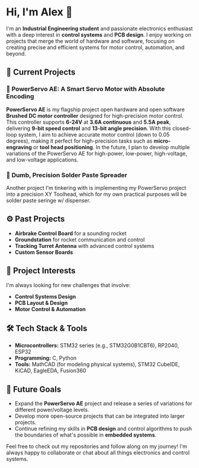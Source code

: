 # Hi, I'm Alex 👋

I'm an **Industrial Engineering student** and passionate electronics enthusiast with a deep interest in **control systems** and **PCB design**. I enjoy working on projects that merge the world of hardware and software, focusing on creating precise and efficient systems for motor control, automation, and beyond. 

## 🔧 Current Projects

### 🔩 **PowerServo AE: A Smart Servo Motor with Absolute Encoding**
**PowerServo AE** is my flagship project open hardware and open software **Brushed DC motor controller** designed for high-precision motor control. This controller supports **6-24V** at **3.6A continuous** and **5.5A peak**, delivering **9-bit speed control** and **13-bit angle precision**. With this closed-loop system, I aim to achieve accurate motor control (down to 0.05 degrees), making it perfect for high-precision tasks such as **micro-engraving** or **tool head positioning**.
In the future, I plan to develop multiple variations of the PowerServo AE for high-power, low-power, high-voltage, and low-voltage applications.

### 🔧 **Dumb, Precision Solder Paste Spreader**
Another project I'm tinkering with is implementing my PowerServo project into a precision XY Toolhead, which for my own practical purposes will be solder paste seringe w/ dispenser.

## ⚙️ Past Projects
- **Airbrake Control Board** for a sounding rocket
- **Groundstation** for rocket communication and control
- **Tracking Turret Antenna** with advanced control systems
- **Custom Sensor Boards**

## 🎯 Project Interests
I'm always looking for new challenges that involve:
- **Control Systems Design**
- **PCB Layout & Design**
- **Motor Control & Automation**

## 🛠 Tech Stack & Tools
- **Microcontrollers:** STM32 series (e.g., STM32G0B1CBT6), RP2040, ESP32
- **Programming:** C, Python
- **Tools:** MathCAD (for modeling physical systems), STM32 CubeIDE, KiCAD, EagleEDA, Fusion360

## 🚀 Future Goals
- Expand the **PowerServo AE** project and release a series of variations for different power/voltage levels.
- Develop more open-source projects that can be integrated into larger projects.
- Continue refining my skills in **PCB design** and control algorithms to push the boundaries of what's possible in **embedded systems**.

Feel free to check out my repositories and follow along on my journey! I'm always happy to collaborate or chat about all things electronics and control systems.
